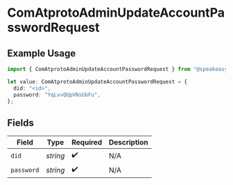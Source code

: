# ComAtprotoAdminUpdateAccountPasswordRequest

## Example Usage

```typescript
import { ComAtprotoAdminUpdateAccountPasswordRequest } from "@speakeasy-sdks/bluesky/models/operations";

let value: ComAtprotoAdminUpdateAccountPasswordRequest = {
  did: "<id>",
  password: "YqLvvQUpVNsGbFu",
};
```

## Fields

| Field              | Type               | Required           | Description        |
| ------------------ | ------------------ | ------------------ | ------------------ |
| `did`              | *string*           | :heavy_check_mark: | N/A                |
| `password`         | *string*           | :heavy_check_mark: | N/A                |
